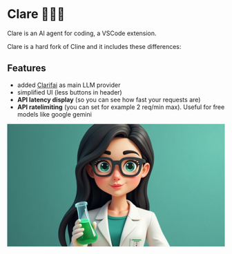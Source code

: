 # Clare 👩🏻‍🔬
Clare is an AI agent for coding, a VSCode extension.

Clare is a hard fork of Cline and it includes these differences:

## Features
- added [Clarifai](https://clarifai.com) as main LLM provider
- simplified UI (less buttons in header)
- **API latency display** (so you can see how fast your requests are)
- **API ratelimiting** (you can set for example 2 req/min max). Useful for free models like google gemini

![](./docs/clare.jpg)
